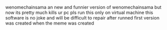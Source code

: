 wenomechainsama
an new and funnier version of wenomechainsama but now its pretty much kills ur pc
pls run this only on virtual machine this software is no joke and will be difficult to repair after runned
first version was created when the meme was created
